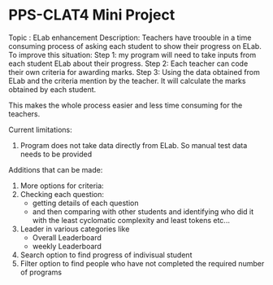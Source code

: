 # PPS-CLAT4 Mini Project
Topic : ELab enhancement
Description: 
Teachers have troouble in a time consuming process of asking each student to show their progress on ELab. 
To improve this situation:
  Step 1: my program will need to take inputs from each student ELab about their progress.
  Step 2: Each teacher can code their own criteria for awarding marks.
  Step 3: Using the data obtained from ELab and the criteria mention by the teacher. It will calculate the marks obtained by each student. 

This makes the whole process easier and less time consuming for the teachers.

Current limitations:
1. Program does not take data directly from ELab. So manual test data needs to be provided


Additions that can be made:
1. More options for criteria:
2. Checking each question:
    - getting details of each question
    - and then comparing with other students and identifying who did it with the least cyclomatic complexity and least tokens etc...
3. Leader in various categories like
    - Overall Leaderboard
    - weekly Leaderboard
4. Search option to find progress of indivisual student
5. Filter option to find people who have not completed the required number of programs
